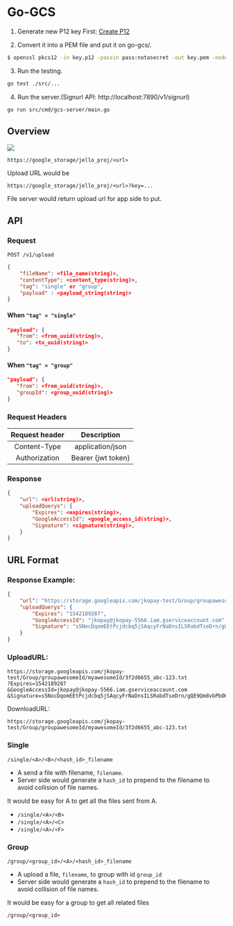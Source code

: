 # Go-GCS

1. Generate new P12 key First: [Create P12](https://console.developers.google.com/project/<your-project-id>/apiui/credential)

2. Convert it into a PEM file and put it on go-gcs/.

```bash
$ openssl pkcs12 -in key.p12 -passin pass:notasecret -out key.pem -nodes
```

3. Run the testing.

```bash
go test ./src/...
```

4. Run the server.(Signurl API: http://localhost:7890/v1/signurl)

```bash
go run src/cmd/gcs-server/main.go
```

## Overview

![](https://i.imgur.com/dalZEaf.png)


`https://google_storage/jello_proj/<url>`

Upload URL would be

`https://google_storage/jello_proj/<url>?key=...`

File server would return upload url for app side to put.

## API


### Request

```
POST /v1/upload
```

```json
{
    "fileName": <file_name(string)>,
    "contentType": <content_type(string)>,
    "tag": "single" or "group",
    "payload" : <payload_string(string)>
}
```

#### When `"tag" = "single"`

```json
"payload": {
   "from": <from_uuid(string)>,
   "to": <to_uuid(string)>
}
```

#### When `"tag" = "group"`

```json
"payload": {
   "from": <from_uuid(string)>,
   "groupId": <group_uuid(string)>
}
```

### Request Headers

|Request header|Description|
|:-:|:-:|
|Content-Type| application/json |
| Authorization | Bearer {jwt token} |


### Response

```json
{
    "url": <url(string)>,
    "uploadQuerys": {
        "Expires": <expires(string)>,
        "GoogleAccessId": <google_access_id(string)>,
        "Signature": <signature(string)>,
    }
}
```

## URL Format

### Response Example:

```json
{
    "url": "https://storage.googleapis.com/jkopay-test/Group/groupawesomeId/myawesomeId/3f2d6655_abc-123.txt",
    "uploadQuerys": {
        "Expires": "1542189287",
        "GoogleAccessId": "jkopay@jkopay-5566.iam.gserviceaccount.com",
        "Signature": "s5NocDqomEEtPcjdcbq5jSAqcyFrNaDnsILSRabdTseDrn/gQE9Qm8vbPbOHzWs2oe6bZiJi0vXW8Sh/Wf5KYoTXUloeKAsmao9StcLz2ShYJ6ZvSaLz2bccwu/j1KV/AKDirihnYlBgDue/HS59mKE6swALYgzlojxATCXpIKgAkcRC5VSAIrH+o2DlQ6gCn+xTDZBHiqsB8XM3sjtvy23elKjCfCpK7duuQU/6t24cEhN9gvaK69kBQmEi687+XX618WoH8d85KgebcyuYNsFNSF6BgJZj2qwNkOxxVKBFgxmk1MfP+/qaY7TeiqhhxiTCQGS7NJ/Fr92HcPSblQ=="
    }
}
```

### UploadURL:
```
https://storage.googleapis.com/jkopay-test/Group/groupawesomeId/myawesomeId/3f2d6655_abc-123.txt
?Expires=1542189287
&GoogleAccessId=jkopay@jkopay-5566.iam.gserviceaccount.com
&Signature=s5NocDqomEEtPcjdcbq5jSAqcyFrNaDnsILSRabdTseDrn/gQE9Qm8vbPbOHzWs2oe6bZiJi0vXW8Sh/Wf5KYoTXUloeKAsmao9StcLz2ShYJ6ZvSaLz2bccwu/j1KV/AKDirihnYlBgDue/HS59mKE6swALYgzlojxATCXpIKgAkcRC5VSAIrH+o2DlQ6gCn+xTDZBHiqsB8XM3sjtvy23elKjCfCpK7duuQU/6t24cEhN9gvaK69kBQmEi687+XX618WoH8d85KgebcyuYNsFNSF6BgJZj2qwNkOxxVKBFgxmk1MfP+/qaY7TeiqhhxiTCQGS7NJ/Fr92HcPSblQ==
```
DownloadURL:
```
https://storage.googleapis.com/jkopay-test/Group/groupawesomeId/myawesomeId/3f2d6655_abc-123.txt
```

### Single

`/single/<A>/<B>/<hash_id>_filename`

* A send a file with filename, `filename`.
* Server side would generate a `hash_id` to prepend to the filename to avoid collision of file names.

It would be easy for A to get all the files sent from A.

* `/single/<A>/<B>`
* `/single/<A>/<C>`
* `/single/<A>/<F>`


### Group

`/group/<group_id>/<A>/<hash_id>_filename`

* A upload a file, `filename`, to group with id `group_id`
* Server side would generate a `hash_id` to prepend to the filename to avoid collision of file names.

It would be easy for a group to get all related files

`/group/<group_id>`


